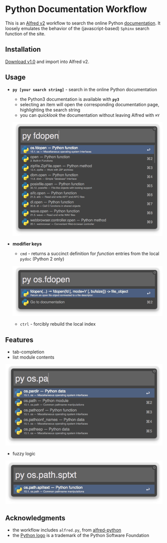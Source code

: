 Python Documentation Workflow
=============================

This is an [Alfred v2](http://www.alfredapp.com) workflow to search the online Python [documentation](http://docs.python.org). It loosely emulates the behavior of the (javascript-based) `Sphinx` search function of the site.

Installation
-----------

[Download v1.0](https://github.com/RuiPereira/alfred-python-documentation/raw/v1.0/Python%20Documentation.alfredworkflow) and import into Alfred v2.

Usage
-----

- **`py [your search string]`** - search in the online Python documentation

    - the Python3 documentation is available with **`py3`**
    - selecting an item will open the corresponding documentation page, highlighting the search string
    - you can _quicklook_ the documentation without leaving Alfred with `⌘Y`

    ![Image](./screenshots/fdopen.png?raw=true)

- **modifier keys**

    - `cmd` - returns a succinct definition for _function_ entries from the local `pydoc` (Python 2 only)

    ![Image](./screenshots/fdopen_doc.png?raw=true)

    - `ctrl` - forcibly rebuild the local index

Features
--------

- tab-completion
- list module contents

![Image](./screenshots/os_pa.png?raw=true)

- fuzzy logic

![Image](./screenshots/os_path_sptxt.png?raw=true)

Acknowledgments
---------------
- the workflow includes `alfred.py`, from [alfred-python](https://github.com/nikipore/alfred-python)
- the [Python logo](http://www.python.org/community/logos/) is a trademark of the Python Software Foundation
